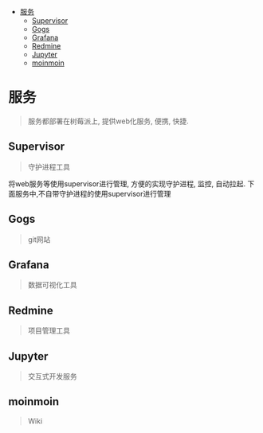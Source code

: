 
<!-- @import "[TOC]" {cmd="toc" depthFrom=1 depthTo=6 orderedList=false} -->

<!-- code_chunk_output -->

- [服务](#服务)
  - [Supervisor](#supervisor)
  - [Gogs](#gogs)
  - [Grafana](#grafana)
  - [Redmine](#redmine)
  - [Jupyter](#jupyter)
  - [moinmoin](#moinmoin)

<!-- /code_chunk_output -->
<!-- more -->
# 服务

> 服务都部署在树莓派上, 提供web化服务, 便携, 快捷.


## Supervisor

> 守护进程工具

将web服务等使用supervisor进行管理, 方便的实现守护进程, 监控, 自动拉起.
下面服务中,不自带守护进程的使用supervisor进行管理

## Gogs

> git网站

## Grafana

> 数据可视化工具

## Redmine

> 项目管理工具

## Jupyter

> 交互式开发服务

## moinmoin

> Wiki
